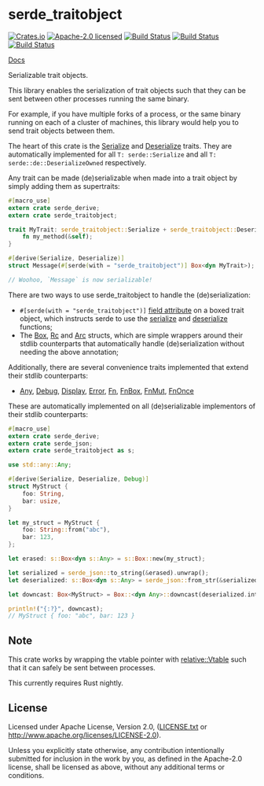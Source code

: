 # serde_traitobject

[![Crates.io](https://img.shields.io/crates/v/serde_traitobject.svg?style=flat-square&maxAge=86400)](https://crates.io/crates/serde_traitobject)
[![Apache-2.0 licensed](https://img.shields.io/crates/l/serde_traitobject.svg?style=flat-square&maxAge=2592000)](LICENSE.txt)
[![Build Status](https://ci.appveyor.com/api/projects/status/github/alecmocatta/serde_traitobject?branch=master&svg=true)](https://ci.appveyor.com/project/alecmocatta/serde-traitobject)
[![Build Status](https://circleci.com/gh/alecmocatta/serde_traitobject/tree/master.svg?style=shield)](https://circleci.com/gh/alecmocatta/serde_traitobject)
[![Build Status](https://travis-ci.com/alecmocatta/serde_traitobject.svg?branch=master)](https://travis-ci.com/alecmocatta/serde_traitobject)

[Docs](https://docs.rs/crate/serde_traitobject)

Serializable trait objects.

This library enables the serialization of trait objects such that they can be sent between other processes running the same binary.

For example, if you have multiple forks of a process, or the same binary running on each of a cluster of machines, this library would help you to send trait objects between them.

The heart of this crate is the [Serialize](https://docs.rs/serde_traitobject/0.1.1/serde_traitobject/trait.Serialize.html) and [Deserialize](https://docs.rs/serde_traitobject/0.1.1/serde_traitobject/trait.Deserialize.html) traits. They are automatically implemented for all `T: serde::Serialize` and all `T: serde::de::DeserializeOwned` respectively.

Any trait can be made (de)serializable when made into a trait object by simply adding them as supertraits:

```rust
#[macro_use]
extern crate serde_derive;
extern crate serde_traitobject;

trait MyTrait: serde_traitobject::Serialize + serde_traitobject::Deserialize {
	fn my_method(&self);
}

#[derive(Serialize, Deserialize)]
struct Message(#[serde(with = "serde_traitobject")] Box<dyn MyTrait>);

// Woohoo, `Message` is now serializable!
```

There are two ways to use serde_traitobject to handle the (de)serialization:
 * `#[serde(with = "serde_traitobject")]` [field attribute](https://serde.rs/attributes.html) on a boxed trait object, which instructs serde to use the [serialize](https://docs.rs/serde_traitobject/0.1.1/serde_traitobject/fn.serialize.html) and [deserialize](https://docs.rs/serde_traitobject/0.1.1/serde_traitobject/fn.deserialize.html) functions;
 * The [Box](https://docs.rs/serde_traitobject/0.1.1/serde_traitobject/struct.Box.html), [Rc](https://docs.rs/serde_traitobject/0.1.1/serde_traitobject/struct.Rc.html) and [Arc](https://docs.rs/serde_traitobject/0.1.1/serde_traitobject/struct.Arc.html) structs, which are simple wrappers around their stdlib counterparts that automatically handle (de)serialization without needing the above annotation;

Additionally, there are several convenience traits implemented that extend their stdlib counterparts:

 * [Any](https://docs.rs/serde_traitobject/0.1.1/serde_traitobject/trait.Any.html), [Debug](https://docs.rs/serde_traitobject/0.1.1/serde_traitobject/trait.Debug.html), [Display](https://docs.rs/serde_traitobject/0.1.1/serde_traitobject/trait.Display.html), [Error](https://docs.rs/serde_traitobject/0.1.1/serde_traitobject/trait.Error.html), [Fn](https://docs.rs/serde_traitobject/0.1.1/serde_traitobject/trait.Fn.html), [FnBox](https://docs.rs/serde_traitobject/0.1.1/serde_traitobject/trait.FnBox.html), [FnMut](https://docs.rs/serde_traitobject/0.1.1/serde_traitobject/trait.FnMut.html), [FnOnce](https://docs.rs/serde_traitobject/0.1.1/serde_traitobject/trait.FnOnce.html)

These are automatically implemented on all (de)serializable implementors of their stdlib counterparts:

```rust
#[macro_use]
extern crate serde_derive;
extern crate serde_json;
extern crate serde_traitobject as s;

use std::any::Any;

#[derive(Serialize, Deserialize, Debug)]
struct MyStruct {
	foo: String,
	bar: usize,
}

let my_struct = MyStruct {
	foo: String::from("abc"),
	bar: 123,
};

let erased: s::Box<dyn s::Any> = s::Box::new(my_struct);

let serialized = serde_json::to_string(&erased).unwrap();
let deserialized: s::Box<dyn s::Any> = serde_json::from_str(&serialized).unwrap();

let downcast: Box<MyStruct> = Box::<dyn Any>::downcast(deserialized.into_any()).unwrap();

println!("{:?}", downcast);
// MyStruct { foo: "abc", bar: 123 }
```

## Note

This crate works by wrapping the vtable pointer with [relative::Vtable](https://docs.rs/relative) such that it can safely be sent between processes.

This currently requires Rust nightly.

## License
Licensed under Apache License, Version 2.0, ([LICENSE.txt](LICENSE.txt) or http://www.apache.org/licenses/LICENSE-2.0).

Unless you explicitly state otherwise, any contribution intentionally submitted for inclusion in the work by you, as defined in the Apache-2.0 license, shall be licensed as above, without any additional terms or conditions.
